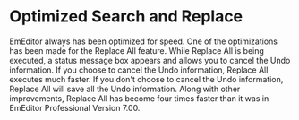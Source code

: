 # Optimized Search and Replace

EmEditor always has been optimized for speed. One of the optimizations has been made for the Replace All feature. While Replace All is being executed, a status message box appears and allows you to cancel the Undo information. If you choose to cancel the Undo information, Replace All executes
much faster. If you don't choose to cancel the Undo information, Replace All will save all the Undo information. Along with other improvements, Replace All has become four times faster than it was in EmEditor Professional Version 7.00.
